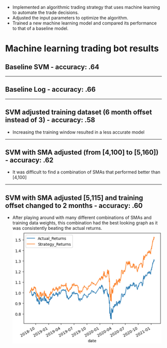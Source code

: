 - Implemented an algorithmic trading strategy that uses machine learning to automate the trade decisions. 
- Adjusted the input parameters to optimize the algorithm.
- Trained a new machine learning model and compared its performance to that of a baseline model.

# Machine learning trading bot results

 ## Baseline SVM - accuracy: .64
---

 ## Baseline Log - accuracy: .66 
---

 ## SVM adjusted training dataset (6 month offset instead of 3) - accuracy: .58
  - Increasing the training window resulted in a less accurate model
  ---

 ## SVM with SMA adjusted (from [4,100] to [5,160]) - accuracy: .62
 - It was difficult to find a combination of SMAs that performed better than [4,100]
 ---

 ## SVM with SMA adjusted [5,115] and training offset changed to 2 months - accuracy: .60
 - After playing around with many different combinations of SMAs and training data weights, this combination had the best looking graph as it was consistently beating the actual returns.
 ![](5:115.png)


